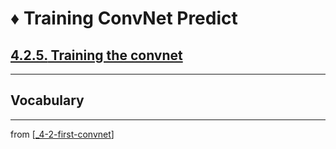 # ♦️ Training ConvNet Predict

## [**4.2.5.** Training the convnet](https://livebook.manning.com/book/deep-learning-with-javascript/chapter-4/73)

---

## **Vocabulary**

---
from [[_4-2-first-convnet]]

[//begin]: # "Autogenerated link references for markdown compatibility"
[_4-2-first-convnet]: _4-2-first-convnet.md "♦️ First ConvNet"
[//end]: # "Autogenerated link references"
